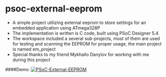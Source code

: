 psoc-external-eeprom
===============

+ A simple project utilizing external eeprom to store settings for an embedded application using ATmega328P
+ The implementation is written is C code, built using PSoC Designer 5.4
+ The workspace included a several sub-projects, most of them are used for testing and scanning the EEPROM for proper usage, the main project is named em_project
+ Special thanks to my friend Mykhailo Danylov for working with me during this project

####Demo:
[![PSoC-External-EEPROM](http://img.youtube.com/vi/r6sbxpcaZVg/0.jpg)](https://www.youtube.com/watch?v=r6sbxpcaZVg)
